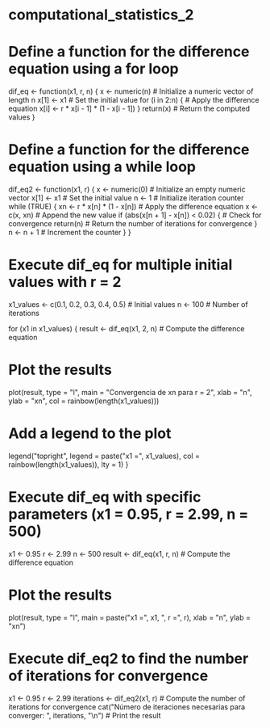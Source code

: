 # computational_statistics_2

# Define a function for the difference equation using a for loop
dif_eq <- function(x1, r, n) {
  x <- numeric(n) # Initialize a numeric vector of length n
  x[1] <- x1 # Set the initial value
  for (i in 2:n) {
    # Apply the difference equation
    x[i] <- r * x[i - 1] * (1 - x[i - 1])
  }
  return(x) # Return the computed values
}

# Define a function for the difference equation using a while loop
dif_eq2 <- function(x1, r) {
  x <- numeric(0) # Initialize an empty numeric vector
  x[1] <- x1 # Set the initial value
  n <- 1 # Initialize iteration counter
  while (TRUE) {
    xn <- r * x[n] * (1 - x[n]) # Apply the difference equation
    x <- c(x, xn) # Append the new value
    if (abs(x[n + 1] - x[n]) < 0.02) { # Check for convergence
      return(n) # Return the number of iterations for convergence
    }
    n <- n + 1 # Increment the counter
  }
}

# Execute dif_eq for multiple initial values with r = 2
x1_values <- c(0.1, 0.2, 0.3, 0.4, 0.5) # Initial values
n <- 100 # Number of iterations

for (x1 in x1_values) {
  result <- dif_eq(x1, 2, n) # Compute the difference equation
  # Plot the results
  plot(result, type = "l", main = "Convergencia de xn para r = 2", 
       xlab = "n", ylab = "xn", col = rainbow(length(x1_values)))
  # Add a legend to the plot
  legend("topright", legend = paste("x1 =", x1_values), 
         col = rainbow(length(x1_values)), lty = 1)
}

# Execute dif_eq with specific parameters (x1 = 0.95, r = 2.99, n = 500)
x1 <- 0.95
r <- 2.99
n <- 500
result <- dif_eq(x1, r, n) # Compute the difference equation
# Plot the results
plot(result, type = "l", main = paste("x1 =", x1, ", r =", r), xlab = "n", ylab = "xn")

# Execute dif_eq2 to find the number of iterations for convergence
x1 <- 0.95
r <- 2.99
iterations <- dif_eq2(x1, r) # Compute the number of iterations for convergence
cat("Número de iteraciones necesarias para converger: ", iterations, "\n") # Print the result
